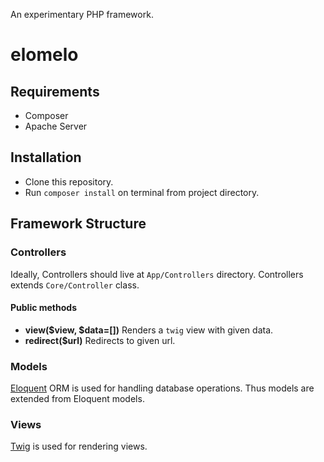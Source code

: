 An experimentary PHP framework.

# elomelo
## Requirements
* Composer
* Apache Server
## Installation
* Clone this repository.
* Run `composer install` on terminal from project directory.
## Framework Structure
### Controllers
Ideally, Controllers should live at `App/Controllers` directory. Controllers extends `Core/Controller` class.
#### Public methods
* **view($view, $data=[])** Renders a `twig` view with given data.
* **redirect($url)** Redirects to given url.
### Models
[Eloquent](https://laravel.com/docs/5.2/eloquent) ORM is used for handling database operations. Thus models are extended from Eloquent models.
### Views
[Twig](https://github.com/twigphp/Twig) is used for rendering views.
